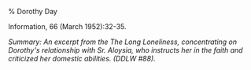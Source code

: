 % Dorothy Day

Information, 66 (March 1952):32-35.

*Summary: An excerpt from the The Long Loneliness, concentrating on
Dorothy's relationship with Sr. Aloysia, who instructs her in the faith
and criticized her domestic abilities. (DDLW \#88).*


